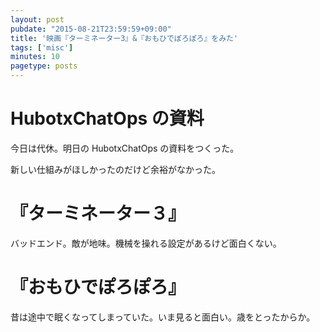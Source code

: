 ```yaml
---
layout: post
pubdate: "2015-08-21T23:59:59+09:00"
title: '映画『ターミネーター3』&『おもひでぽろぽろ』をみた'
tags: ['misc']
minutes: 10
pagetype: posts
---
```

# HubotxChatOps の資料

今日は代休。明日の HubotxChatOps の資料をつくった。

新しい仕組みがほしかったのだけど余裕がなかった。

# 『ターミネーター３』

バッドエンド。敵が地味。機械を操れる設定があるけど面白くない。

# 『おもひでぽろぽろ』

昔は途中で眠くなってしまっていた。いま見ると面白い。歳をとったからか。

